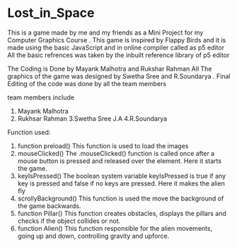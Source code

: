 # Lost_in_Space
 This is a game made by me and my friends as a Mini Project for my Computer Graphics Course .
 This game is inspired by Flappy Birds and it is made using the basic JavaScript and in online compiler called as p5 editor
 All the basic refrences was taken by the inbuilt reference library of p5 editor

 The Coding is Done by Mayank Malhotra and Rukshar Rahman 
 All The graphics of the game was designed by Swetha Sree and R.Soundarya .
 Final Editing of the code was done by all the team members

 team members include 
1. Mayank Malhotra 
2. Rukhsar Rahman 
3.Swetha Sree J.A 
4.R.Soundarya 

Function used:
1. function preload()
This function is used to load the images
2. mouseClicked()
The .mouseClicked() function is called once after a mouse button is pressed
and released over the element. Here it starts the game.
3. keyIsPressed()
The boolean system variable keyIsPressed is true if any key is pressed and
false if no keys are pressed. Here it makes the alien fly
4. scrollyBackground()
This function is used the move the background of the game backwards.
5. function Pillar()
This function creates obstacles, displays the pillars and checks if the object
collides or not.
6. function Alien()
This function responsible for the alien movements, going up and down,
controlling gravity and upforce.
